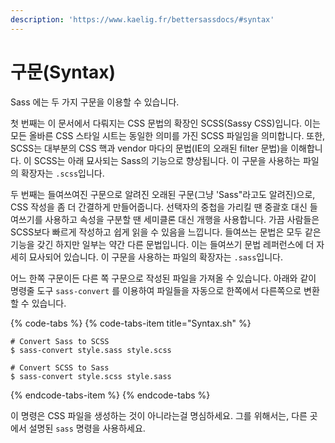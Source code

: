 ```yaml
---
description: 'https://www.kaelig.fr/bettersassdocs/#syntax'
---
```


# 구문\(Syntax\)

Sass 에는 두 가지 구문을 이용할 수 있습니다.

 첫 번째는 이 문서에서 다뤄지는 CSS 문법의 확장인 SCSS\(Sassy CSS\)입니다. 이는 모든 올바른 CSS 스타일 시트는  동일한 의미를 가진 SCSS 파일임을 의미합니다. 또한, SCSS는  대부분의 CSS 핵과 vendor 마다의 문법\(IE의 오래된 filter 문법\)을 이해합니다. 이 SCSS는 아래 묘사되는 Sass의 기능으로 향상됩니다. 이 구문을 사용하는 파일의 확장자는 `.scss`입니다.

 두 번째는 들여쓰여진 구문으로 알려진 오래된 구문\(그냥 'Sass"라고도 알려진\)으로, CSS 작성을 좀 더 간결하게 만들어줍니다. 선택자의 중첩을 가리킬 땐 중괄호 대신 들여쓰기를 사용하고 속성을 구분할 땐 세미클론 대신 개행을 사용합니다. 가끔 사람들은 SCSS보다 빠르게 작성하고 쉽게 읽을 수 있음을 느낍니다. 들여쓰는 문법은 모두 같은 기능을 갖긴 하지만 일부는 약간 다른 문법입니다. 이는 들여쓰기 문법 레퍼런스에 더 자세히 묘사되어 있습니다. 이 구문을 사용하는 파일의 확장자는 `.sass`입니다.

어느 한쪽 구문이든 다른 쪽 구문으로 작성된 파일을 가져올 수 있습니다. 아래와 같이 명령줄 도구 `sass-convert` 를 이용하여 파일들을 자동으로 한쪽에서 다른쪽으로 변환할 수 있습니다.

{% code-tabs %}
{% code-tabs-item title="Syntax.sh" %}
```text
# Convert Sass to SCSS
$ sass-convert style.sass style.scss

# Convert SCSS to Sass
$ sass-convert style.scss style.sass
```
{% endcode-tabs-item %}
{% endcode-tabs %}

이 명령은 CSS 파일을 생성하는 것이 아니라는걸 명심하세요. 그를 위해서는, 다른 곳에서 설명된 `sass` 명령을 사용하세요.  


